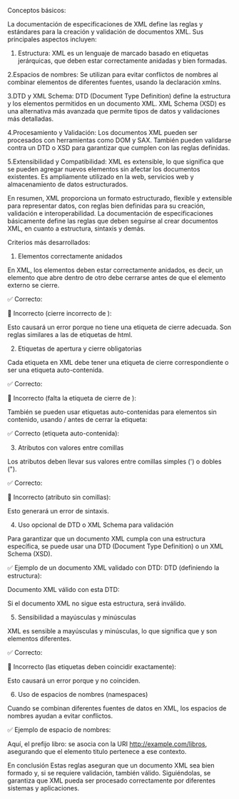Conceptos básicos:

La documentación de especificaciones de XML define las reglas y estándares para la creación y validación de documentos XML. Sus principales aspectos incluyen:

1. Estructura:
    XML es un lenguaje de marcado basado en etiquetas jerárquicas, que deben estar correctamente anidadas y bien formadas.

2.Espacios de nombres:
    Se utilizan para evitar conflictos de nombres al combinar elementos de diferentes fuentes, usando la declaración xmlns.

3.DTD y XML Schema:
    DTD (Document Type Definition) define la estructura y los elementos permitidos en un documento XML.
    XML Schema (XSD) es una alternativa más avanzada que permite tipos de datos y validaciones más detalladas.

4.Procesamiento y Validación:
    Los documentos XML pueden ser procesados con herramientas como DOM y SAX. También pueden validarse contra un DTD o XSD para garantizar que cumplen con las reglas definidas.

5.Extensibilidad y Compatibilidad:
    XML es extensible, lo que significa que se pueden agregar nuevos elementos sin afectar los documentos existentes. 
    Es ampliamente utilizado en la web, servicios web y almacenamiento de datos estructurados.

En resumen, XML proporciona un formato estructurado, flexible y extensible para representar datos, con reglas bien definidas para su creación, validación e interoperabilidad.
La documentación de especificaciones básicamente define las reglas que deben seguirse al crear documentos XML, en cuanto a estructura, sintaxis y demás.

Criterios más desarrollados:

1. Elementos correctamente anidados

En XML, los elementos deben estar correctamente anidados, es decir, un elemento que abre dentro de otro debe cerrarse antes de que el elemento externo se cierre.

✅ Correcto:

<!--<persona>
    <nombre>Juan</nombre>
    <apellido>Pérez</apellido>
</persona>-->

🚫 Incorrecto (cierre incorrecto de <nombre>):

<!--<persona>
    <nombre>Juan
    <apellido>Pérez</apellido>
</persona>-->

Esto causará un error porque <nombre> no tiene una etiqueta de cierre adecuada. Son reglas similares a las de etiquetas de html.

2. Etiquetas de apertura y cierre obligatorias

Cada etiqueta en XML debe tener una etiqueta de cierre correspondiente o ser una etiqueta auto-contenida.

✅ Correcto:

<!--<producto>
    <nombre>Computadora</nombre>
</producto>-->

🚫 Incorrecto (falta la etiqueta de cierre de <nombre>):

<!--<producto>
    <nombre>Computadora
</producto>-->

También se pueden usar etiquetas auto-contenidas para elementos sin contenido, usando / antes de cerrar la etiqueta:

✅ Correcto (etiqueta auto-contenida):

<!--<imagen src="foto.jpg" />-->

3. Atributos con valores entre comillas

Los atributos deben llevar sus valores entre comillas simples (') o dobles (").

✅ Correcto:

<!--<usuario id="123" nombre="Ana" />-->

🚫 Incorrecto (atributo sin comillas):

<!--<usuario id=123 nombre=Ana />-->

Esto generará un error de sintaxis.

4. Uso opcional de DTD o XML Schema para validación

Para garantizar que un documento XML cumpla con una estructura específica, se puede usar una DTD (Document Type Definition) o un XML Schema (XSD).

✅ Ejemplo de un documento XML validado con DTD:
DTD (definiendo la estructura):

<!--<!DOCTYPE persona [
    <!ELEMENT persona (nombre, edad)>
    <!ELEMENT nombre (#PCDATA)>
    <!ELEMENT edad (#PCDATA)>
]>-->

Documento XML válido con esta DTD:

<!--<persona>
    <nombre>Lucía</nombre>
    <edad>30</edad>
</persona>-->

Si el documento XML no sigue esta estructura, será inválido.

5. Sensibilidad a mayúsculas y minúsculas

XML es sensible a mayúsculas y minúsculas, lo que significa que <Nombre> y <nombre> son elementos diferentes.

✅ Correcto:

<!--<Persona>
    <Nombre>Pedro</Nombre>
</Persona>-->

🚫 Incorrecto (las etiquetas deben coincidir exactamente):

<!--<Persona>
    <nombre>Pedro</Nombre>
</Persona>-->

Esto causará un error porque <nombre> y <Nombre> no coinciden.

6. Uso de espacios de nombres (namespaces)

Cuando se combinan diferentes fuentes de datos en XML, los espacios de nombres ayudan a evitar conflictos.

✅ Ejemplo de espacio de nombres:

<!--<catalogo xmlns:libro="http://example.com/libros">
    <libro:titulo>XML para principiantes</libro:titulo>
</catalogo>-->

Aquí, el prefijo libro: se asocia con la URI http://example.com/libros, asegurando que el elemento titulo pertenece a ese contexto.

En conclusión
Estas reglas aseguran que un documento XML sea bien formado y, si se requiere validación, también válido. 
Siguiéndolas, se garantiza que XML pueda ser procesado correctamente por diferentes sistemas y aplicaciones.
